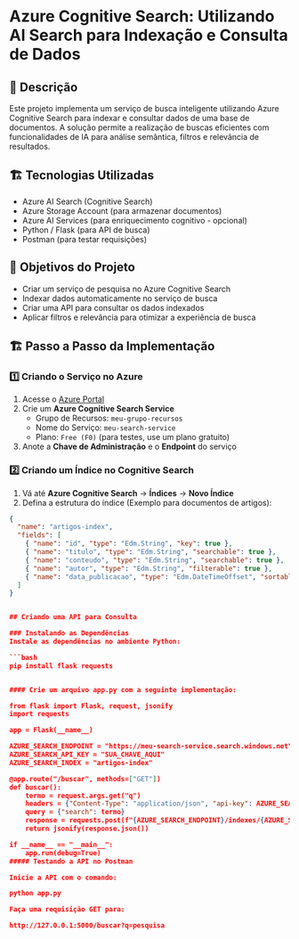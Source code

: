 # Azure Cognitive Search: Utilizando AI Search para Indexação e Consulta de Dados

## 📌 Descrição
Este projeto implementa um serviço de busca inteligente utilizando Azure Cognitive Search para indexar e consultar dados de uma base de documentos. A solução permite a realização de buscas eficientes com funcionalidades de IA para análise semântica, filtros e relevância de resultados.

## 🏗 Tecnologias Utilizadas
- Azure AI Search (Cognitive Search)
- Azure Storage Account (para armazenar documentos)
- Azure AI Services (para enriquecimento cognitivo - opcional)
- Python / Flask (para API de busca)
- Postman (para testar requisições)

## 🎯 Objetivos do Projeto
- Criar um serviço de pesquisa no Azure Cognitive Search
- Indexar dados automaticamente no serviço de busca
- Criar uma API para consultar os dados indexados
- Aplicar filtros e relevância para otimizar a experiência de busca

## 🏗 Passo a Passo da Implementação

### 1️⃣ Criando o Serviço no Azure
1. Acesse o [Azure Portal](https://portal.azure.com)
2. Crie um **Azure Cognitive Search Service**
   - Grupo de Recursos: `meu-grupo-recursos`
   - Nome do Serviço: `meu-search-service`
   - Plano: `Free (F0)` (para testes, use um plano gratuito)
3. Anote a **Chave de Administração** e o **Endpoint** do serviço

### 2️⃣ Criando um Índice no Cognitive Search
1. Vá até **Azure Cognitive Search** → **Índices** → **Novo Índice**
2. Defina a estrutura do índice (Exemplo para documentos de artigos):

```json
{
  "name": "artigos-index",
  "fields": [
    { "name": "id", "type": "Edm.String", "key": true },
    { "name": "titulo", "type": "Edm.String", "searchable": true },
    { "name": "conteudo", "type": "Edm.String", "searchable": true },
    { "name": "autor", "type": "Edm.String", "filterable": true },
    { "name": "data_publicacao", "type": "Edm.DateTimeOffset", "sortable": true }
  ]
}


## Criando uma API para Consulta

### Instalando as Dependências
Instale as dependências no ambiente Python:

```bash
pip install flask requests


#### Crie um arquivo app.py com a seguinte implementação:

from flask import Flask, request, jsonify
import requests

app = Flask(__name__)

AZURE_SEARCH_ENDPOINT = "https://meu-search-service.search.windows.net"
AZURE_SEARCH_API_KEY = "SUA_CHAVE_AQUI"
AZURE_SEARCH_INDEX = "artigos-index"

@app.route("/buscar", methods=["GET"])
def buscar():
    termo = request.args.get("q")
    headers = {"Content-Type": "application/json", "api-key": AZURE_SEARCH_API_KEY}
    query = {"search": termo}
    response = requests.post(f"{AZURE_SEARCH_ENDPOINT}/indexes/{AZURE_SEARCH_INDEX}/docs/search?api-version=2021-04-30-Preview", json=query, headers=headers)
    return jsonify(response.json())

if __name__ == "__main__":
    app.run(debug=True)
##### Testando a API no Postman

Inicie a API com o comando:

python app.py

Faça uma requisição GET para:

http://127.0.0.1:5000/buscar?q=pesquisa
